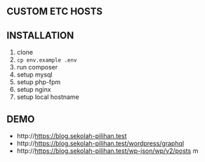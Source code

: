 ## CUSTOM ETC HOSTS

## INSTALLATION
1. clone
2. `cp env.example .env`
3. run composer
4. setup mysql
5. setup php-fpm
6. setup nginx
7. setup local hostname

## DEMO
- http://https://blog.sekolah-pilihan.test
- http://https://blog.sekolah-pilihan.test/wordpress/graphql
- http://https://blog.sekolah-pilihan.test/wp-json/wp/v2/posts
m